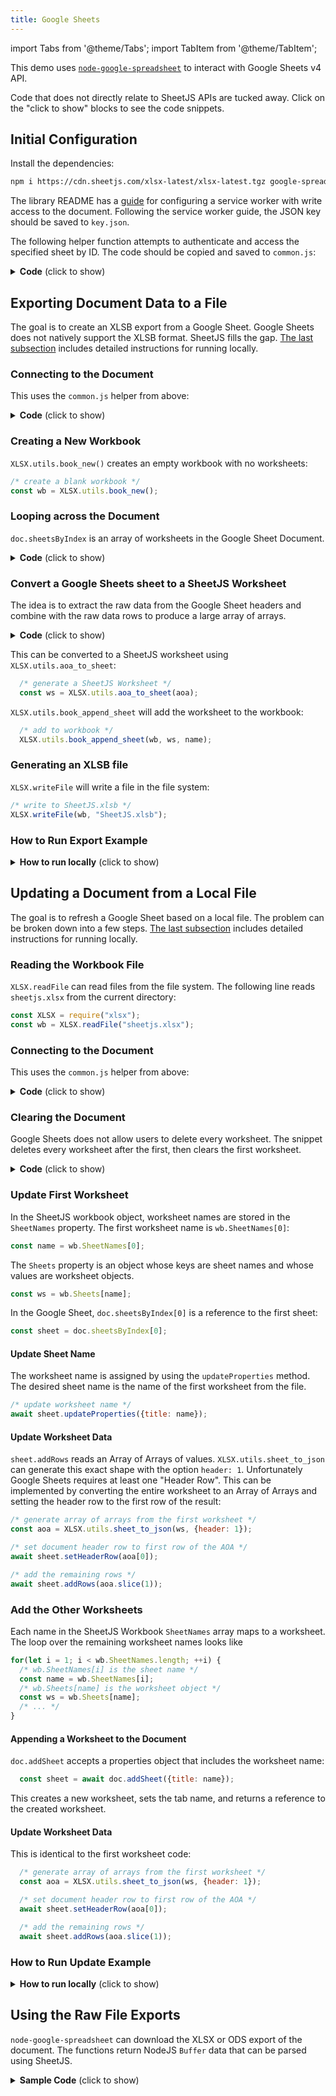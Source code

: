 ```yaml
---
title: Google Sheets
---
```


import Tabs from '@theme/Tabs';
import TabItem from '@theme/TabItem';

This demo uses [`node-google-spreadsheet`](https://theoephraim.github.io/node-google-spreadsheet)
to interact with Google Sheets v4 API.

Code that does not directly relate to SheetJS APIs are tucked away.  Click on
the "click to show" blocks to see the code snippets.

## Initial Configuration

Install the dependencies:

```bash
npm i https://cdn.sheetjs.com/xlsx-latest/xlsx-latest.tgz google-spreadsheet@3.3.0
```

The library README has a [guide](https://theoephraim.github.io/node-google-spreadsheet/#/getting-started/authentication)
for configuring a service worker with write access to the document.  Following
the service worker guide, the JSON key should be saved to `key.json`.

The following helper function attempts to authenticate and access the specified
sheet by ID.  The code should be copied and saved to `common.js`:

<details><summary><b>Code</b> (click to show)</summary>

```js title=common.js
const fs = require("fs");
const { GoogleSpreadsheet } = require('google-spreadsheet');

module.exports = async(ID) => {
  /* get credentials */
  const creds = JSON.parse(fs.readFileSync('key.json'));

  /* initialize sheet and authenticate */
  const doc = new GoogleSpreadsheet(ID);
  await doc.useServiceAccountAuth(creds);
  await doc.loadInfo();
  return doc;
}
```

</details>

## Exporting Document Data to a File

The goal is to create an XLSB export from a Google Sheet.  Google Sheets does
not natively support the XLSB format.  SheetJS fills the gap.  [The last subsection](#how-to-run-export-example) includes detailed instructions for running locally.

### Connecting to the Document

This uses the `common.js` helper from above:

<details><summary><b>Code</b> (click to show)</summary>

```js
/* Connect to Google Sheet */
const ID = "<google sheet id>";
const doc = await require("./common")(ID);
```

</details>

### Creating a New Workbook

`XLSX.utils.book_new()` creates an empty workbook with no worksheets:

```js
/* create a blank workbook */
const wb = XLSX.utils.book_new();
```

### Looping across the Document


`doc.sheetsByIndex` is an array of worksheets in the Google Sheet Document.

<details><summary><b>Code</b> (click to show)</summary>

```js
/* Loop across the Document sheets */
for(let i = 0; i < doc.sheetsByIndex.length; ++i) {
  const sheet = doc.sheetsByIndex[i];
  /* Get the worksheet name */
  const name = sheet.title;
  /* ... */
}
```

</details>

### Convert a Google Sheets sheet to a SheetJS Worksheet

The idea is to extract the raw data from the Google Sheet headers and combine
with the raw data rows to produce a large array of arrays.

<details><summary><b>Code</b> (click to show)</summary>

```js
  /* get the header and data rows */
  await sheet.loadHeaderRow();
  const header = sheet.headerValues;
  const rows = await sheet.getRows();

  /* construct the array of arrays */
  const aoa = [header].concat(rows.map(r => r._rawData));
```

</details>

This can be converted to a SheetJS worksheet using `XLSX.utils.aoa_to_sheet`:


```js
  /* generate a SheetJS Worksheet */
  const ws = XLSX.utils.aoa_to_sheet(aoa);
```

`XLSX.utils.book_append_sheet` will add the worksheet to the workbook:

```js
  /* add to workbook */
  XLSX.utils.book_append_sheet(wb, ws, name);
```

### Generating an XLSB file

`XLSX.writeFile` will write a file in the file system:

```js
/* write to SheetJS.xlsb */
XLSX.writeFile(wb, "SheetJS.xlsb");
```

### How to Run Export Example

<details><summary><b>How to run locally</b> (click to show)</summary>

0) Follow the [Authentication and Service Account](https://theoephraim.github.io/node-google-spreadsheet/#/getting-started/authentication)
instructions.  At the end, you should have

- Created a project and enabled the Sheets API
- Created a service account with a JSON key

Move the generated JSON key to `key.json` in your project folder.

1) Create a new Google Sheet and share with the generated service account.  It
should be granted the "Editor" role

2) Install the dependencies:

```
npm i https://cdn.sheetjs.com/xlsx-latest/xlsx-latest.tgz google-spreadsheet@3.3.0
```

2) Save the following snippet to `common.js`:

```js title=common.js
const fs = require("fs");
const { GoogleSpreadsheet } = require('google-spreadsheet');

module.exports = async(ID) => {
  /* get credentials */
  const creds = JSON.parse(fs.readFileSync('key.json'));

  /* initialize sheet and authenticate */
  const doc = new GoogleSpreadsheet(ID);
  await doc.useServiceAccountAuth(creds);
  await doc.loadInfo();
  return doc;
}
```

3) Save the following snippet to `pull.js`:

```js title=pull.js
const XLSX = require("xlsx");

/* create a blank workbook */
const wb = XLSX.utils.book_new();

const init = require("./common");
const ID = "<google sheet ID>";

(async() => {

  const doc = await init(ID);

  for(let i = 0; i < doc.sheetsByIndex.length; ++i) {
    const sheet = doc.sheetsByIndex[i];
    const name = sheet.title;

    /* get the header and data rows */
    await sheet.loadHeaderRow();
    const header = sheet.headerValues;
    const rows = await sheet.getRows();
    const aoa = [header].concat(rows.map(r => r._rawData));

    /* generate a SheetJS Worksheet */
    const ws = XLSX.utils.aoa_to_sheet(aoa);

    /* add to workbook */
    XLSX.utils.book_append_sheet(wb, ws, name);
  }

  /* write to SheetJS.xlsb */
  XLSX.writeFile(wb, "SheetJS.xlsb");

})();
```

4) Replace `<google sheet ID>` with the ID of the actual document.

5) Run `node pull.js` once. It will create `SheetJS.xlsb`.

6) Open `SheetJS.xlsb` and confirm the contents are the same as Google Sheets.

7) Change some cells in the Google Sheets Document.

8) Run `node pull.js` again and reopen `SheetJS.xlsb` to confirm value changes.

</details>

## Updating a Document from a Local File

The goal is to refresh a Google Sheet based on a local file.  The problem can
be broken down into a few steps.  [The last subsection](#how-to-run-update-example)
includes detailed instructions for running locally.

### Reading the Workbook File

`XLSX.readFile` can read files from the file system.  The following line reads
`sheetjs.xlsx` from the current directory:

```js
const XLSX = require("xlsx");
const wb = XLSX.readFile("sheetjs.xlsx");
```

### Connecting to the Document

This uses the `common.js` helper from above:

<details><summary><b>Code</b> (click to show)</summary>

```js
/* Connect to Google Sheet */
const ID = "<google sheet id>";
const doc = await require("./common")(ID);
```

</details>

### Clearing the Document

Google Sheets does not allow users to delete every worksheet.  The snippet
deletes every worksheet after the first, then clears the first worksheet.

<details><summary><b>Code</b> (click to show)</summary>

```js
/* clear workbook */
{
  /* delete all sheets after the first sheet */
  const old_sheets = doc.sheetsByIndex;
  for(let i = 1; i < old_sheets.length; ++i) {
    await old_sheets[i].delete();
  }
  /* clear first worksheet */
  old_sheets[0].clear();
}
```

</details>

### Update First Worksheet

In the SheetJS workbook object, worksheet names are stored in the `SheetNames`
property.  The first worksheet name is `wb.SheetNames[0]`:

```js
const name = wb.SheetNames[0];
```

The `Sheets` property is an object whose keys are sheet names and whose values
are worksheet objects.

```js
const ws = wb.Sheets[name];
```

In the Google Sheet, `doc.sheetsByIndex[0]` is a reference to the first sheet:

```js
const sheet = doc.sheetsByIndex[0];
```

#### Update Sheet Name

The worksheet name is assigned by using the `updateProperties` method.  The
desired sheet name is the name of the first worksheet from the file.

```js
/* update worksheet name */
await sheet.updateProperties({title: name});
```

#### Update Worksheet Data

`sheet.addRows` reads an Array of Arrays of values. `XLSX.utils.sheet_to_json`
can generate this exact shape with the option `header: 1`.  Unfortunately
Google Sheets requires at least one "Header Row".  This can be implemented by
converting the entire worksheet to an Array of Arrays and setting the header
row to the first row of the result:

```js
/* generate array of arrays from the first worksheet */
const aoa = XLSX.utils.sheet_to_json(ws, {header: 1});

/* set document header row to first row of the AOA */
await sheet.setHeaderRow(aoa[0]);

/* add the remaining rows */
await sheet.addRows(aoa.slice(1));
```

### Add the Other Worksheets

Each name in the SheetJS Workbook `SheetNames` array maps to a worksheet.  The
loop over the remaining worksheet names looks like

```js
for(let i = 1; i < wb.SheetNames.length; ++i) {
  /* wb.SheetNames[i] is the sheet name */
  const name = wb.SheetNames[i];
  /* wb.Sheets[name] is the worksheet object */
  const ws = wb.Sheets[name];
  /* ... */
}
```

#### Appending a Worksheet to the Document

`doc.addSheet` accepts a properties object that includes the worksheet name:

```js
  const sheet = await doc.addSheet({title: name});
```

This creates a new worksheet, sets the tab name, and returns a reference to the
created worksheet.

#### Update Worksheet Data

This is identical to the first worksheet code:

```js
  /* generate array of arrays from the first worksheet */
  const aoa = XLSX.utils.sheet_to_json(ws, {header: 1});

  /* set document header row to first row of the AOA */
  await sheet.setHeaderRow(aoa[0]);

  /* add the remaining rows */
  await sheet.addRows(aoa.slice(1));
```

### How to Run Update Example

<details><summary><b>How to run locally</b> (click to show)</summary>

0) Follow the [Authentication and Service Account](https://theoephraim.github.io/node-google-spreadsheet/#/getting-started/authentication)
instructions.  At the end, you should have

- Created a project and enabled the Sheets API
- Created a service account with a JSON key

Move the generated JSON key to `key.json` in your project folder.

1) Create a new Google Sheet and share with the generated service account.  It
should be granted the "Editor" role

2) Install the dependencies:

```
npm i https://cdn.sheetjs.com/xlsx-latest/xlsx-latest.tgz google-spreadsheet@3.3.0
```

2) Save the following snippet to `common.js`:

```js title=common.js
const fs = require("fs");
const { GoogleSpreadsheet } = require('google-spreadsheet');

module.exports = async(ID) => {
  /* get credentials */
  const creds = JSON.parse(fs.readFileSync('key.json'));

  /* initialize sheet and authenticate */
  const doc = new GoogleSpreadsheet(ID);
  await doc.useServiceAccountAuth(creds);
  await doc.loadInfo();
  return doc;
}
```

3) Save the following snippet to `push.js`:

```js title=push.js
const XLSX = require("xlsx");
const fs = require("fs");
/* create dummy worksheet if `sheetjs.xlsx` does not exist */
if(!fs.existsSync("sheetjs.xlsx")) {
  const wb = XLSX.utils.book_new();
  const ws1 = XLSX.utils.aoa_to_sheet([["a","b","c"],[1,2,3]]); XLSX.utils.book_append_sheet(wb, ws1, "Sheet1");
  const ws2 = XLSX.utils.aoa_to_sheet([["a","b","c"],[4,5,6]]); XLSX.utils.book_append_sheet(wb, ws2, "Sheet2");
  XLSX.writeFile(wb, "sheetjs.xlsx");
}
/* read and parse sheetjs.xlsx */
const wb = XLSX.readFile("sheetjs.xlsx");

const init = require("./common");
const ID = "<google sheet ID>";

(async() => {

  const doc = await init(ID);

  /* clear workbook */
  {
    /* delete all sheets after the first sheet */
    const old_sheets = doc.sheetsByIndex;
    for(let i = 1; i < old_sheets.length; ++i) {
      await old_sheets[i].delete();
    }
    /* clear first worksheet */
    old_sheets[0].clear();
  }

  /* write worksheets */
  {
    const name = wb.SheetNames[0];
    const ws = wb.Sheets[name];
    /* first worksheet already exists */
    const sheet = doc.sheetsByIndex[0];

    /* update worksheet name */
    await sheet.updateProperties({title: name});

    /* generate array of arrays from the first worksheet */
    const aoa = XLSX.utils.sheet_to_json(ws, {header: 1});

    /* set document header row to first row of the AOA */
    await sheet.setHeaderRow(aoa[0])

    /* add the remaining rows */
    await sheet.addRows(aoa.slice(1));

    /* the other worksheets must be created manually */
    for(let i = 1; i < wb.SheetNames.length; ++i) {
      const name = wb.SheetNames[i];
      const ws = wb.Sheets[name];

      const sheet = await doc.addSheet({title: name});
      const aoa = XLSX.utils.sheet_to_json(ws, {header: 1});
      await sheet.setHeaderRow(aoa[0])
      await sheet.addRows(aoa.slice(1));
    }
  }

})();
```

4) Replace `<google sheet ID>` with the ID of the actual document.

5) Run `node push.js` once. It will create `sheetjs.xlsx` and update the sheet.

6) Edit `sheetjs.xlsx` with some new data

7) Run `node push.js` again and watch the Google Sheet update!

</details>

## Using the Raw File Exports

`node-google-spreadsheet` can download the XLSX or ODS export of the document.
The functions return NodeJS `Buffer` data that can be parsed using SheetJS.

<details><summary><b>Sample Code</b> (click to show)</summary>

SheetJS can read data from XLSX files and ODS files.  This example prints the
worksheet names and CSV exports of each sheet.

<Tabs>
  <TabItem value="xlsx" label="XLSX">

```js
const XLSX = require("xlsx");

/* Connect to Google Sheet */
const ID = "<google sheet id>";
const doc = await require("./common")(ID);

/* Get XLSX export */
const buf = await doc.downloadAsXLSX();

/* Parse with SheetJS */
const wb = XLSX.read(buf);

/* Loop over the worksheet names */
wb.SheetNames.forEach(name => {
  /* Print the name to the console */
  console.log(name);

  /* Get the corresponding worksheet object */
  const sheet = wb.Sheets[name];

  /* Print a CSV export of the worksheet */
  console.log(XLSX.utils.sheet_to_csv(sheet));
});
```

  </TabItem>

  <TabItem value="ods" label="ODS">

```js
const XLSX = require("xlsx");

/* Connect to Google Sheet */
const ID = "<google sheet id>";
const doc = await require("./common")(ID);

/* Get XLSX export */
const buf = await doc.downloadAsODS();

/* Parse with SheetJS */
const wb = XLSX.read(buf);

/* Loop over the worksheet names */
wb.SheetNames.forEach(name => {
  /* Print the name to the console */
  console.log(name);

  /* Get the corresponding worksheet object */
  const sheet = wb.Sheets[name];

  /* Print a CSV export of the worksheet */
  console.log(XLSX.utils.sheet_to_csv(sheet));
});
```

  </TabItem>
</Tabs>

</details>